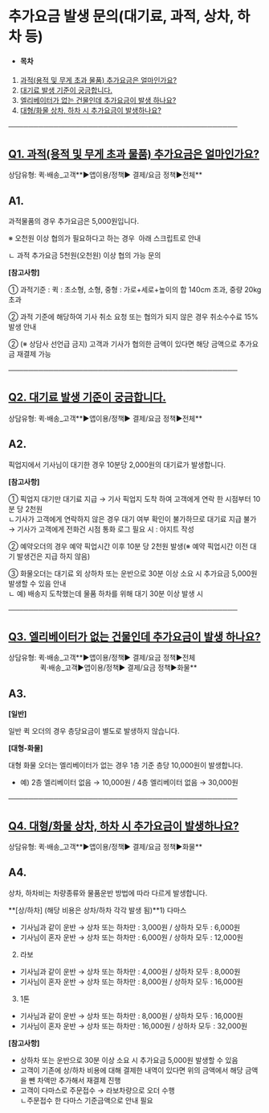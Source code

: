 # 추가요금 발생 문의(대기료, 과적, 상차, 하차 등)

* #### **목차**

1. [과적(용적 및 무게 초과 물품) 추가요금은 얼마인가요?](#01HRXDX3YD1HHDJMZM9BGB0JQJ)
2. [대기료 발생 기준이 궁금합니다.](#01HRXEC2P1VF6ACVD160VEM5CC)
3. [엘리베이터가 없는 건물인데 추가요금이 발생 하나요?](#01HRXF0RE7MFYSKNT37BV9NAWC)
4. [대형/화물 상차, 하차 시 추가요금이 발생하나요?](#01HWPQNQ381ZZ1JQ9CFPSYF5ER)

──────────────────────────────────────────────

[**Q1. 과적(용적 및 무게 초과 물품) 추가요금은 얼마인가요?**](#h_01JD8NT9C64KM0RCS6W109S7AW)
-----------------------------------------------------------------------

상담유형: 퀵·배송\_고객**▶앱이용/정책▶ 결제/요금 정책▶전체**

**A1.**
-------

과적물품의 경우 추가요금은 5,000원입니다.

※ 오천원 이상 협의가 필요하다고 하는 경우  아래 스크립트로 안내

ㄴ 과적 추가요금 5천원(오천원) 이상 협의 가능 문의

**[참고사항]**

① 과적기준 : 퀵 : 초소형, 소형, 중형 : 가로+세로+높이의 합 140cm 초과, 중량 20kg 초과

② 과적 기준에 해당하여 기사 취소 요청 또는 협의가 되지 않은 경우 취소수수료 15% 발생 안내

② (※ 상담사 선언급 금지) 고객과 기사가 협의한 금액이 있다면 해당 금액으로 추가요금 재결제 가능

──────────────────────────────────────────────

[**Q2. 대기료 발생 기준이 궁금합니다.**](#h_01JD8NT9C64KM0RCS6W109S7AW)
----------------------------------------------------------

상담유형: 퀵·배송\_고객**▶앱이용/정책▶ 결제/요금 정책▶전체**

**A2.**
-------

픽업지에서 기사님이 대기한 경우 10분당 2,000원의 대기료가 발생합니다.

**[참고사항]**

① 픽업지 대기만 대기료 지급 → 기사 픽업지 도착 하여 고객에게 연락 한 시점부터 10분 당 2천원   
ㄴ기사가 고객에게 연락하지 않은 경우 대기 여부 확인이 불가하므로 대기료 지급 불가   
→ 기사가 고객에게 전화건 시점 통화 로그 필요 시 : 아지트 작성

② 예약오더의 경우 예약 픽업시간 이후 10분 당 2천원 발생(※ 예약 픽업시간 이전 대기 발생건은 지급 하지 않음)

③ 화물오더는 대기료 외 상하차 또는 운반으로 30분 이상 소요 시 추가요금 5,000원 발생할 수 있음 안내   
ㄴ 예) 배송지 도착했는데 물품 하차를 위해 대기 30분 이상 발생 시

──────────────────────────────────────────────

[**Q3. 엘리베이터가 없는 건물인데 추가요금이 발생 하나요?**](#h_01JD8NT9C64KM0RCS6W109S7AW)
---------------------------------------------------------------------

상담유형: 퀵·배송\_고객**▶앱이용/정책▶ 결제/요금 정책▶전체  
                퀵·배송\_고객▶앱이용/정책▶ 결제/요금 정책▶화물**

**A3.**
-------

**[일반]**

일반 퀵 오더의 경우 층당요금이 별도로 발생하지 않습니다.

**[대형-화물]**

대형 화물 오더는 엘리베이터가 없는 경우 1층 기준 층당 10,000원이 발생합니다.   
- 예) 2층 엘리베이터 없음 → 10,000원 / 4층 엘리베이터 없음 → 30,000원

──────────────────────────────────────────────

[**Q4. 대형/화물 상차, 하차 시 추가요금이 발생하나요?**](#h_01JD8NT9C64KM0RCS6W109S7AW)
--------------------------------------------------------------------

상담유형: 퀵·배송\_고객**▶앱이용/정책▶ 결제/요금 정책▶화물**

**A4.**
-------

상차, 하차비는 차량종류와 물품운반 방법에 따라 다르게 발생합니다.

**[상/하차] (해당 비용은 상차/하차 각각 발생 됨)**1) 다마스   
- 기사님과 같이 운반 → 상차 또는 하차만 : 3,000원 / 상하차 모두 : 6,000원   
- 기사님이 혼자 운반 → 상차 또는 하차만 : 6,000원 / 상하차 모두 : 12,000원

2) 라보   
- 기사님과 같이 운반 → 상차 또는 하차만 : 4,000원 / 상하차 모두 : 8,000원   
- 기사님이 혼자 운반 → 상차 또는 하차만 : 8,000원 / 상하차 모두 : 16,000원

3) 1톤   
- 기사님과 같이 운반 → 상차 또는 하차만 : 8,000원 / 상하차 모두 : 16,000원  
- 기사님이 혼자 운반 → 상차 또는 하차만 : 16,000원 / 상하차 모두 : 32,000원

**[참고사항]**

* 상하차 또는 운반으로 30분 이상 소요 시 추가요금 5,000원 발생할 수 있음
* 고객이 기존에 상/하차 비용에 대해 결제한 내역이 있다면 위의 금액에서 해당 금액을 뺀 차액만 추가해서 재결제 진행
* 고객이 다마스로 주문접수 → 라보차량으로 오더 수행  
  ㄴ주문접수 한 다마스 기준금액으로 안내 필요